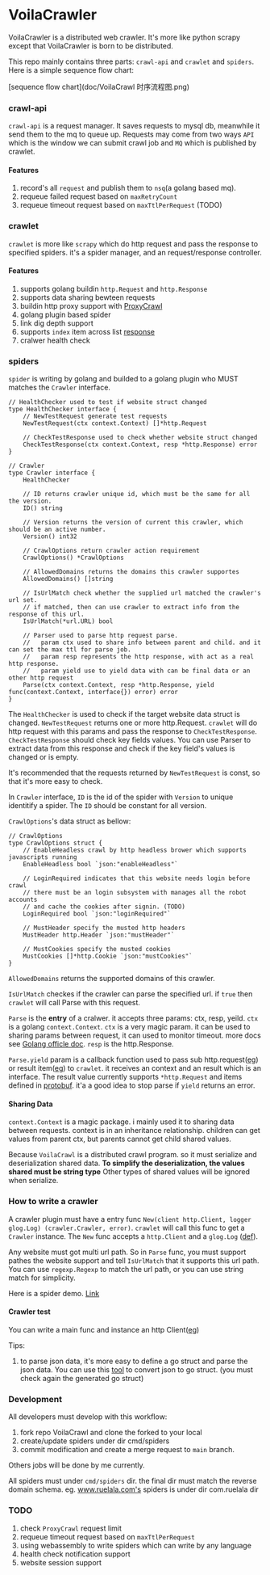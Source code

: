 # VoilaCrawler

VoilaCrawler is a distributed web crawler. It's more like python scrapy except that VoilaCrawler is born to be distributed.

This repo mainly contains three parts: `crawl-api` and `crawlet` and `spiders`. Here is a simple sequence flow chart:

[sequence flow chart](doc/VoilaCrawl 时序流程图.png)


### crawl-api

`crawl-api` is a request manager. It saves requests to mysql db, meanwhile it send them to the mq to queue up. Requests may come from two ways `API` which is the window we can submit crawl job and `MQ` which is published by crawlet.

#### Features

1. record's all `request` and publish them to `nsq`(a golang based mq).
2. requeue failed request based on `maxRetryCount`
3. requeue timeout request based on `maxTtlPerRequest` (TODO)

### crawlet

`crawlet` is more like `scrapy` which do http request and pass the response to specified spiders. it's a spider manager, and an request/response controller.

#### Features

1. supports golang buildin `http.Request` and `http.Response`
2. supports data sharing bewteen requests
3. buildin http proxy support with [ProxyCrawl](https://proxycrawl.com)
4. golang plugin based spider
5. link dig depth support
6. supports `index` item across list [response](response)
7. cralwer health check

### spiders

`spider` is writing by golang and builded to a golang plugin who MUST matches the `Crawler` interface.

```golang
// HealthChecker used to test if website struct changed
type HealthChecker interface {
	// NewTestRequest generate test requests
	NewTestRequest(ctx context.Context) []*http.Request

	// CheckTestResponse used to check whether website struct changed
	CheckTestResponse(ctx context.Context, resp *http.Response) error
}

// Crawler
type Crawler interface {
	HealthChecker

	// ID returns crawler unique id, which must be the same for all the version.
	ID() string

	// Version returns the version of current this crawler, which should be an active number.
	Version() int32

	// CrawlOptions return crawler action requirement
	CrawlOptions() *CrawlOptions

	// AllowedDomains returns the domains this crawler supportes
	AllowedDomains() []string

	// IsUrlMatch check whether the supplied url matched the crawler's url set.
	// if matched, then can use crawler to extract info from the response of this url.
	IsUrlMatch(*url.URL) bool

	// Parser used to parse http request parse.
	//   param ctx used to share info between parent and child. and it can set the max ttl for parse job.
	//   param resp represents the http response, with act as a real http response.
	//   param yield use to yield data with can be final data or an other http request
	Parse(ctx context.Context, resp *http.Response, yield func(context.Context, interface{}) error) error
}
```

The `HealthChecker` is used to check if the target website data struct is changed. `NewTestRequest` returns one or more http.Request. `crawlet` will do http request with this params and pass the response to `CheckTestResponse`. `CheckTestResponse` should check key fields values. You can use Parser to extract data from this response and check if the key field's values is changed or is empty.

It's recommended that the requests returned by `NewTestRequest` is const, so that it's more easy to check.


In `Crawler` interface, `ID` is the id of the spider with `Version` to unique identitify a spider. The `ID` should be constant for all version. 

`CrawlOptions`'s data struct as bellow:

```golang
// CrawlOptions
type CrawlOptions struct {
	// EnableHeadless crawl by http headless brower which supports javascripts running
	EnableHeadless bool `json:"enableHeadless"`

	// LoginRequired indicates that this website needs login before crawl
	// there must be an login subsystem with manages all the robot accounts
	// and cache the cookies after signin. (TODO)
	LoginRequired bool `json:"loginRequired"`

	// MustHeader specify the musted http headers
	MustHeader http.Header `json:"mustHeader"`

	// MustCookies specify the musted cookies
	MustCookies []*http.Cookie `json:"mustCookies"`
}
```

`AllowedDomains` returns the supported domains of this crawler.

`IsUrlMatch` checkes if the crawler can parse the specified url. if `true` then `crawlet` will call Parse with this request.

`Parse` is the **entry** of a cralwer. it accepts three params: ctx, resp, yeild. `ctx` is a golang `context.Context`. `ctx` is a very magic param. it can be used to sharing params between request, it can used to monitor timeout. more docs see [Golang officle doc](https://golang.org/pkg/context/). `resp` is the http.Response.

`Parse.yield` param is a callback function used to pass sub http.request([eg](https://github.com/voiladev/VoilaCrawl/blob/adbe18d7334c5f7f7bf90e92c80ae6868470cdc5/cmd/spiders/com/ruelala/ruelala.go#L268)) or result item([eg](https://github.com/voiladev/VoilaCrawl/blob/adbe18d7334c5f7f7bf90e92c80ae6868470cdc5/cmd/spiders/com/ruelala/ruelala.go#L490)) to `crawlet`. it receives an context and an result which is an interface. The result value currently supports `*http.Request` and items defined in [protobuf](https://github.com/voiladev/protobuf/blob/main/proto/chameleon/smelter/v1/crawl/item/data.proto). it'a a good idea to stop parse if `yield` returns an error.


#### Sharing Data

`context.Context` is a magic package. i mainly used it to sharing data between requests. context is in an inheritance relationship. children can get values from parent ctx, but parents cannot get child shared values.

Because `VoilaCrawl` is a distributed crawl program. so it must serialize and deserialization shared data. **To simplify the deserialization, the values shared must be string type** Other types of shared values will be ignored when serialize.



### How to write a crawler

A crawler plugin must have a entry func `New(client http.Client, logger glog.Log) (crawler.Crawler, error)`. `crawlet` will call this func to get a `Crawler` instance. The `New` func accepts a `http.Client` and a `glog.Log` ([def](https://github.com/voiladev/go-framework/blob/c10e4eb1a4bc0b599116126318e0d1dc1dc48ff9/glog/glog.go#L17)).

Any website must got multi url path. So in `Parse` func, you must support pathes the website support and tell `IsUrlMatch` that it supports this url path. You can use `regexp.Regexp` to match the url path, or you can use string match for simplicity.

Here is a spider demo. [Link](https://github.com/voiladev/VoilaCrawl/blob/main/cmd/spiders/com/ruelala/ruelala.go)

#### Crawler test

You can write a main func and instance an http Client([eg](https://github.com/voiladev/VoilaCrawl/blob/adbe18d7334c5f7f7bf90e92c80ae6868470cdc5/cmd/spiders/com/ruelala/ruelala.go#L510))

Tips:

1. to parse json data, it's more easy to define a go struct and parse the json data. You can use this [tool](https://mholt.github.io/json-to-go/) to convert json to go struct. (you must check again the generated go struct)


### Development

All developers must develop with this workflow:
1. fork repo VoilaCrawl and clone the forked to your local
2. create/update spiders under dir cmd/spiders
3. commit modification and create a merge request to `main` branch.

Others jobs will be done by me currently. 

All spiders must under `cmd/spiders` dir. the final dir must match the reverse domain schema. eg. www.ruelala.com's  spiders is under dir com.ruelala dir


### TODO

1. check `ProxyCrawl` request limit
2. requeue timeout request based on `maxTtlPerRequest`
3. using webassembly to write spiders which can write by any language
4. health check notification support
5. website session support
